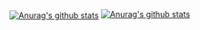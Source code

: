 <div style="height:500px">
  <a href="https://github.com/anuraghazra/github-readme-stats"><img align="center" src="https://github-readme-stats.vercel.app/api?username=Fergus4506&theme=dark&show_icons=false" alt="Anurag's github stats" /></a>
  <a href="https://github.com/anuraghazra/github-readme-stats"><img align="[center" src="https://github-readme-stats.vercel.app/api/top-langs/?username=Fergus4506&layout=donut-vertical&theme=dark" alt="Anurag's github stats" /></a>
</div>

<!--https://github-readme-stats.vercel.app/api/top-langs/?username=Fergus4506&layout=donut-vertical&theme=dark
[![Anurag's GitHub stats](https://github-readme-stats.vercel.app/api?username=Fergus4506&theme=dark&show_icons=false)](https://github.com/anuraghazra/github-readme-stats)
[![Top Langs]()](https://github.com/anuraghazra/github-readme-stats)-->


